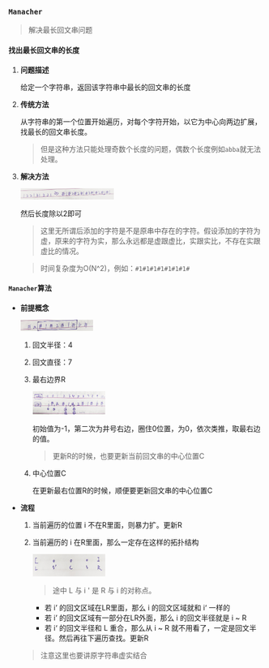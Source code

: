 ### `Manacher`

> 解决最长回文串问题

#### 找出最长回文串的长度

1. **问题描述**

   给定一个字符串，返回该字符串中最长的回文串的长度

2. **传统方法**

   从字符串的第一个位置开始遍历，对每个字符开始，以它为中心向两边扩展，找最长的回文串长度。

   > 但是这种方法只能处理奇数个长度的问题，偶数个长度例如`abba`就无法处理。

3. **解决方法**

   <img src="./img/manacher1.jpg" alt="manacher1" style="zoom:18%;" />

   然后长度除以2即可

   > 这里无所谓后添加的字符是不是原串中存在的字符。假设添加的字符为虚，原来的字符为实，那么永远都是虚跟虚比，实跟实比，不存在实跟虚比的情况。

   > 时间复杂度为O(N^2)，例如：`#1#1#1#1#1#1#1#`

#### `Manacher`算法

* **前提概念**

  <img src="./img/manacher2.jpg" alt="manacher2" style="zoom:14%;" />

  1. 回文半径：4

  2. 回文直径：7

  3. 最右边界R

     <img src="./img/manacher3.jpg" alt="manacher3" style="zoom:14%;" />

     初始值为-1，第二次为井号右边，圈住0位置，为0，依次类推，取最右边的值。

     > 更新R的时候，也要更新当前回文串的中心位置C

  4. 中心位置C

     在更新最右位置R的时候，顺便要更新回文串的中心位置C

* **流程**

  1. 当前遍历的位置 i 不在R里面，则暴力扩。更新R

  2. 当前遍历的 i 在R里面，那么一定存在这样的拓扑结构

     <img src="./img/manacher4.jpg" alt="manacher4" style="zoom:14%;" />

     > 途中 L 与 i ' 是 R 与 i 的对称点。

     * 若 i’ 的回文区域在LR里面，那么 i 的回文区域就和 i‘ 一样的
     * 若 i’ 的回文区域有一部分在LR外面，那么 i 的回文半径就是 i ~ R
     * 若 i‘ 的回文半径和 L 重合，那么从 i ~ R 就不用看了，一定是回文半径。然后再往下遍历查找。更新R   

  > 注意这里也要讲原字符串虚实结合